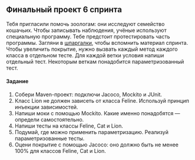 ## Финальный проект 6 спринта
Тебя пригласили помочь зоологам: они исследуют семейство кошачьих. Чтобы записывать наблюдения, учёные используют специальную программу. Тебе предстоит протестировать часть программы.
Загляни в [шпаргалки](https://praktikum.notion.site/1db8cbeae6a3494fbfaa62e1cf75d07e), чтобы вспомнить материал спринта.
Чтобы увеличить покрытие, нужно вызвать каждый метод каждого класса в отдельном тесте. Для каждой ветки условия напиши отдельный тест. Некоторым веткам понадобится параметризованный тест.
#### Задание
1. Собери Maven-проект: подключи Jacoco, Mockito и JUnit.
2. Класс Lion не должен зависеть от класса Feline. Используй принцип инъекции зависимостей.
3. Напиши моки с помощью Mockito. Какие именно понадобятся — определи самостоятельно.
4. Напиши тесты на классы Feline, Cat и Lion.
5. Подумай, где можно применить параметризацию. Реализуй параметризованные тесты.
6. Оцени покрытие с помощью Jacoco: оно должно быть не менее 100% для классов Feline, Cat и Lion.